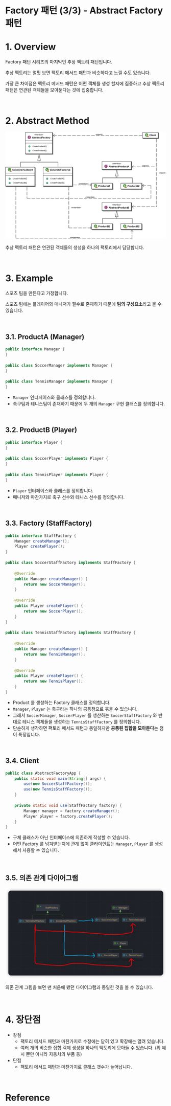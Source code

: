 # Factory 패턴 (3/3) - Abstract Factory 패턴

# 1. Overview

Factory 패턴 시리즈의 마지막인 추상 팩토리 패턴입니다.

추상 팩토리는 얼핏 보면 팩토리 메서드 패턴과 비슷하다고 느낄 수도 있습니다.

가장 큰 차이점은 팩토리 메서드 패턴은 어떤 객체를 생성 할지에 집중하고 추상 팩토리 패턴은 연관된 객체들을 모아둔다는 것에 집중합니다.

<br>

# 2. Abstract Method

![](images/screen_2022_05_31_04_12_38.png)

추상 팩토리 패턴은 연관된 객체들의 생성을 하나의 팩토리에서 담당합니다.

<br>

# 3. Example

스포츠 팀을 만든다고 가정합니다.

스포츠 팀에는 플레이어와 매니저가 필수로 존재하기 때문에 **팀의 구성요소**라고 볼 수 있습니다.

<br>

## 3.1. ProductA (Manager)

```java
public interface Manager {
}

public class SoccerManager implements Manager {
}

public class TennisManager implements Manager {
}
```

- `Manager` 인터페이스와 클래스를 정의합니다.
- 축구팀과 테니스팀이 존재하기 때문에 두 개의 `Manager` 구현 클래스를 정의합니다.

<br>

## 3.2. ProductB (Player)

```java
public interface Player {
}

public class SoccerPlayer implements Player {
}

public class TennisPlayer implements Player {
}
```

- `Player` 인터페이스와 클래스를 정의합니다.
- 매니저와 마찬가지로 축구 선수와 테니스 선수를 정의합니다.

<br>

## 3.3. Factory (StaffFactory)

```java
public interface StaffFactory {
    Manager createManager();
    Player createPlayer();
}

public class SoccerStaffFactory implements StaffFactory {

    @Override
    public Manager createManager() {
        return new SoccerManager();
    }

    @Override
    public Player createPlayer() {
        return new SoccerPlayer();
    }
}

public class TennisStaffFactory implements StaffFactory {

    @Override
    public Manager createManager() {
        return new TennisManager();
    }

    @Override
    public Player createPlayer() {
        return new TennisPlayer();
    }
}
```

- Product 를 생성하는 Factory 클래스를 정의합니다.
- `Manager`, `Player` 는 축구라는 하나의 공통점으로 묶을 수 있습니다.
- 그래서 `SoccerManager`, `SoccerPlayer` 를 생산하는 `SoccerStaffFactory` 와 반대로 테니스 객체들을 생성하는 `TennisStaffFactory` 를 정의합니다.
- 단순하게 생각하면 팩토리 메서드 패턴과 동일하지만 **공통된 집합을 모아둔다**는 점이 특징입니다.

<br>

## 3.4. Client

```java
public class AbstractFactoryApp {
    public static void main(String[] args) {
        use(new SoccerStaffFactory());
        use(new TennisStaffFactory());
    }

    private static void use(StaffFactory factory) {
        Manager manager = factory.createManager();
        Player player = factory.createPlayer();
    }
}
```

- 구체 클래스가 아닌 인터페이스에 의존하게 작성할 수 있습니다.
- 어떤 Factory 를 넘겨받는지에 관계 없이 클라이언트는 `Manager`, `Player` 를 생성해서 사용할 수 있습니다.

<br>

## 3.5. 의존 관계 다이어그램

![](images/screen_2022_06_02_01_56_33.png)

의존 관계 그림을 보면 맨 처음에 봤던 다이어그램과 동일한 것을 볼 수 있습니다.

<br>

# 4. 장단점

- 장점
  - 팩토리 메서드 패턴과 마찬가지로 수정에는 닫혀 있고 확장에는 열려 있습니다.
  - 여러 개의 비슷한 집합 객체 생성을 하나의 팩토리에 모아둘 수 있습니다. (위 예시 뿐만 아니라 자동차의 부품 등)
- 단점
  - 팩토리 메서드 패턴과 마찬가지로 클래스 갯수가 늘어납니다.


<br>

# Reference

